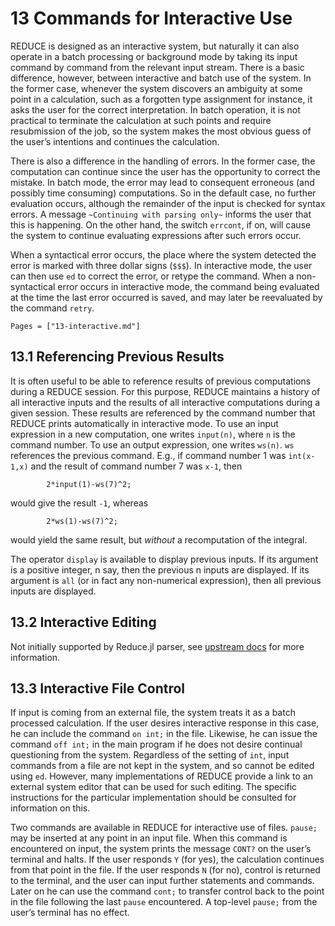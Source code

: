 # 13 Commands for Interactive Use

REDUCE is designed as an interactive system, but naturally it can also operate in a batch processing or background mode by taking its input command by command from the relevant input stream. There is a basic difference, however, between interactive and batch use of the system. In the former case, whenever the system discovers an ambiguity at some point in a calculation, such as a forgotten type assignment for instance, it asks the user for the correct interpretation. In batch operation, it is not practical to terminate the calculation at such points and require resubmission of the job, so the system makes the most obvious guess of the user’s intentions and continues the calculation.

There is also a difference in the handling of errors. In the former case, the computation can continue since the user has the opportunity to correct the mistake. In batch mode, the error may lead to consequent erroneous (and possibly time consuming) computations. So in the default case, no further evaluation occurs, although the remainder of the input is checked for syntax errors. A message `~Continuing with parsing only~` informs the user that this is happening. On the other hand, the switch `errcont`, if on, will cause the system to continue evaluating expressions after such errors occur.

When a syntactical error occurs, the place where the system detected the error is marked with three dollar signs (`$$$`). In interactive mode, the user can then use `ed` to correct the error, or retype the command. When a non-syntactical error occurs in interactive mode, the command being evaluated at the time the last error occurred is saved, and may later be reevaluated by the command `retry`.

```@contents
Pages = ["13-interactive.md"]
```

## 13.1 Referencing Previous Results

It is often useful to be able to reference results of previous computations during a REDUCE session. For this purpose, REDUCE maintains a history of all interactive inputs and the results of all interactive computations during a given session. These results are referenced by the command number that REDUCE prints automatically in interactive mode. To use an input expression in a new computation, one writes `input(n)`, where `n` is the command number. To use an output expression, one writes `ws(n)`. `ws` references the previous command. E.g., if command number 1 was `int(x-1,x)` and the result of command number 7 was `x-1`, then

```
        2*input(1)-ws(7)^2;
```

would give the result `-1`, whereas

```
        2*ws(1)-ws(7)^2;
```

would yield the same result, but _without_ a recomputation of the integral.

The operator `display` is available to display previous inputs. If its argument is a positive integer, n say, then the previous n inputs are displayed. If its argument is `all` (or in fact any non-numerical expression), then all previous inputs are displayed.

## 13.2 Interactive Editing

Not initially supported by Reduce.jl parser, see [upstream docs](http://www.reduce-algebra.com/manual/manualse77.html) for more information.

## 13.3 Interactive File Control

If input is coming from an external file, the system treats it as a batch processed calculation. If the user desires interactive response in this case, he can include the command `on int;` in the file. Likewise, he can issue the command `off int;` in the main program if he does not desire continual questioning from the system. Regardless of the setting of `int`, input commands from a file are not kept in the system, and so cannot be edited using `ed`. However, many implementations of REDUCE provide a link to an external system editor that can be used for such editing. The specific instructions for the particular implementation should be consulted for information on this.

Two commands are available in REDUCE for interactive use of files. `pause;` may be inserted at any point in an input file. When this command is encountered on input, the system prints the message `CONT?` on the user’s terminal and halts. If the user responds `Y` (for yes), the calculation continues from that point in the file. If the user responds `N` (for no), control is returned to the terminal, and the user can input further statements and commands. Later on he can use the command `cont;` to transfer control back to the point in the file following the last `pause` encountered. A top-level `pause;` from the user’s terminal has no effect.
